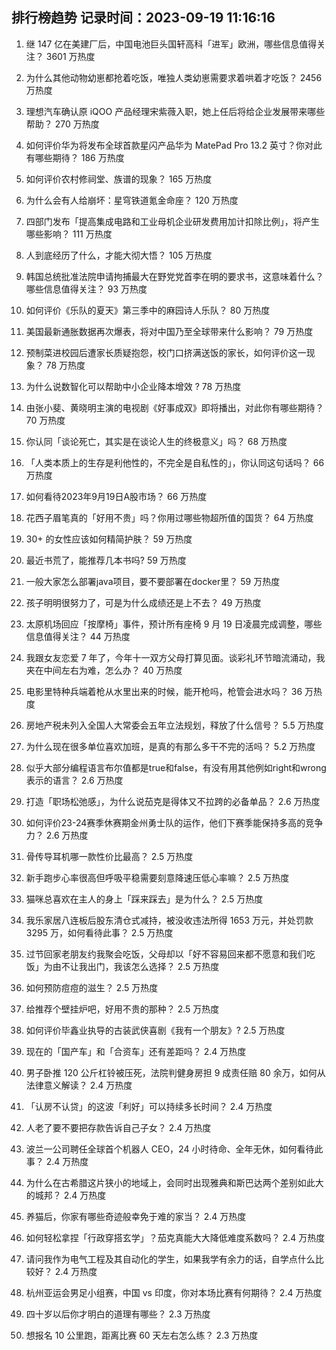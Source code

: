 
## 排行榜趋势 记录时间：2023-09-19 11:16:16
  
  1. 继 147 亿在美建厂后，中国电池巨头国轩高科「进军」欧洲，哪些信息值得关注？ 3601 万热度
    
  2. 为什么其他动物幼崽都抢着吃饭，唯独人类幼崽需要求着哄着才吃饭？ 2456 万热度
    
  3. 理想汽车确认原 iQOO 产品经理宋紫薇入职，她上任后将给企业发展带来哪些帮助？ 270 万热度
    
  4. 如何评价华为将发布全球首款星闪产品华为 MatePad Pro 13.2 英寸？你对此有哪些期待？ 186 万热度
    
  5. 如何评价农村修祠堂、族谱的现象？ 165 万热度
    
  6. 为什么会有人给崩坏：星穹铁道氪金命座？ 120 万热度
    
  7. 四部门发布「提高集成电路和工业母机企业研发费用加计扣除比例」，将产生哪些影响？ 111 万热度
    
  8. 人到底经历了什么，才能大彻大悟？ 105 万热度
    
  9. 韩国总统批准法院申请拘捕最大在野党党首李在明的要求书，这意味着什么？哪些信息值得关注？ 93 万热度
    
  10. 如何评价《乐队的夏天》第三季中的麻园诗人乐队？ 80 万热度
    
  11. 美国最新通胀数据再次爆表，将对中国乃至全球带来什么影响？ 79 万热度
    
  12. 预制菜进校园后遭家长质疑抱怨，校门口挤满送饭的家长，如何评价这一现象？ 78 万热度
    
  13. 为什么说数智化可以帮助中小企业降本增效 ? 78 万热度
    
  14. 由张小斐、黄晓明主演的电视剧《好事成双》即将播出，对此你有哪些期待？ 70 万热度
    
  15. 你认同「谈论死亡，其实是在谈论人生的终极意义」吗？ 68 万热度
    
  16. 「人类本质上的生存是利他性的，不完全是自私性的」，你认同这句话吗？ 66 万热度
    
  17. 如何看待2023年9月19日A股市场？ 66 万热度
    
  18. 花西子眉笔真的「好用不贵」吗？你用过哪些物超所值的国货？ 64 万热度
    
  19. 30+ 的女性应该如何精简护肤？ 59 万热度
    
  20. 最近书荒了，能推荐几本书吗? 59 万热度
    
  21. 一般大家怎么部署java项目，要不要部署在docker里？ 59 万热度
    
  22. 孩子明明很努力了，可是为什么成绩还是上不去？ 49 万热度
    
  23. 太原机场回应「按摩椅」事件，预计所有座椅 9 月 19 日凌晨完成调整，哪些信息值得关注？ 44 万热度
    
  24. 我跟女友恋爱 7 年了，今年十一双方父母打算见面。谈彩礼环节暗流涌动，我夹在中间左右为难，怎么办？ 40 万热度
    
  25. 电影里特种兵端着枪从水里出来的时候，能开枪吗，枪管会进水吗？ 36 万热度
    
  26. 房地产税未列入全国人大常委会五年立法规划，释放了什么信号？ 5.5 万热度
    
  27. 为什么现在很多单位喜欢加班，是真的有那么多干不完的活吗？ 5.2 万热度
    
  28. 似乎大部分编程语言布尔值都是true和false，有没有用其他例如right和wrong表示的语言？ 2.6 万热度
    
  29. 打造「职场松弛感」，为什么说茄克是得体又不拉跨的必备单品？ 2.6 万热度
    
  30. 如何评价23-24赛季休赛期金州勇士队的运作，他们下赛季能保持多高的竞争力？ 2.6 万热度
    
  31. 骨传导耳机哪一款性价比最高？ 2.5 万热度
    
  32. 新手跑步心率很高但呼吸平稳需要刻意降速压低心率嘛？ 2.5 万热度
    
  33. 猫咪总喜欢在主人的身上「踩来踩去」是为什么？ 2.5 万热度
    
  34. 我乐家居八连板后股东清仓式减持，被没收违法所得 1653 万元，并处罚款 3295 万，如何看待此事？ 2.5 万热度
    
  35. 过节回家老朋友约我聚会吃饭，父母却以「好不容易回来都不愿意和我们吃饭」为由不让我出门，我该怎么选择？ 2.5 万热度
    
  36. 如何预防痘痘的滋生？ 2.5 万热度
    
  37. 给推荐个壁挂炉吧，好用不贵的那种？ 2.5 万热度
    
  38. 如何评价毕鑫业执导的古装武侠喜剧《我有一个朋友》? 2.5 万热度
    
  39. 现在的「国产车」和「合资车」还有差距吗？ 2.4 万热度
    
  40. 男子卧推 120 公斤杠铃被压死，法院判健身房担 9 成责任赔 80 余万，如何从法律意义解读？ 2.4 万热度
    
  41. 「认房不认贷」的这波「利好」可以持续多长时间？ 2.4 万热度
    
  42. 人老了要不要把存款告诉自己子女？ 2.4 万热度
    
  43. 波兰一公司聘任全球首个机器人 CEO，24 小时待命、全年无休，如何看待此事？ 2.4 万热度
    
  44. 为什么在古希腊这片狭小的地域上，会同时出现雅典和斯巴达两个差别如此大的城邦？ 2.4 万热度
    
  45. 养猫后，你家有哪些奇迹般幸免于难的家当？ 2.4 万热度
    
  46. 如何轻松拿捏「行政穿搭玄学」？茄克真能大大降低难度系数吗？ 2.4 万热度
    
  47. 请问我作为电气工程及其自动化的学生，如果我学有余力的话，自学点什么比较好？ 2.4 万热度
    
  48. 杭州亚运会男足小组赛，中国 vs 印度，你对本场比赛有何期待？ 2.4 万热度
    
  49. 四十岁以后你才明白的道理有哪些？ 2.3 万热度
    
  50. 想报名 10 公里跑，距离比赛 60 天左右怎么练？ 2.3 万热度
    